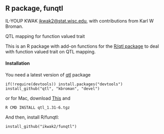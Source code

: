R package, funqtl
-----------------

IL-YOUP KWAK <ikwak2@stat.wisc.edu>, with contributions from Karl W Broman.

QTL mapping for function valued trait

This is an R package with add-on functions for the [R/qtl package](http://www.rqtl.org) to deal
with function valued trait on QTL mapping.


#### Installation

You need a latest version of [qtl](http://www.rqtl.org) package

    if(!require(devtools)) install.packages("devtools")
    install_github("qtl", "kbroman", "devel")

or for Mac, download
[This](http://www.biostat.wisc.edu/~kbroman/tmp/qtl_1.31-6.tgz) and

    R CMD INSTALL qtl_1.31-6.tgz

And then, install R/funqtl:

    install_github("ikwak2/funqtl")
